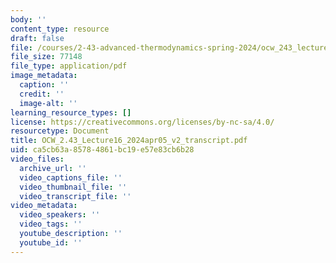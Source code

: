 ```yaml
---
body: ''
content_type: resource
draft: false
file: /courses/2-43-advanced-thermodynamics-spring-2024/ocw_243_lecture16_2024apr05_v2_transcript.pdf
file_size: 77148
file_type: application/pdf
image_metadata:
  caption: ''
  credit: ''
  image-alt: ''
learning_resource_types: []
license: https://creativecommons.org/licenses/by-nc-sa/4.0/
resourcetype: Document
title: OCW_2.43_Lecture16_2024apr05_v2_transcript.pdf
uid: ca5cb63a-8578-4861-bc19-e57e83cb6b28
video_files:
  archive_url: ''
  video_captions_file: ''
  video_thumbnail_file: ''
  video_transcript_file: ''
video_metadata:
  video_speakers: ''
  video_tags: ''
  youtube_description: ''
  youtube_id: ''
---
```

